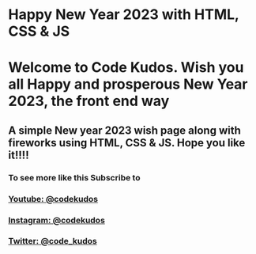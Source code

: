 # Happy New Year 2023 with HTML, CSS & JS
# Welcome to Code Kudos. Wish you all Happy and prosperous New Year 2023, the front end way

## A simple New year 2023 wish page along with fireworks using HTML, CSS & JS. Hope you like it!!!!


### To see more like this Subscribe to 
### <a href="https://www.youtube.com/channel/UC8ezO2ac6VnRrzj6T-8YdLw" target="_blank">Youtube: @codekudos</a>
### <a href="https://www.instagram.com/codekudos/" target="_blank">Instagram: @codekudos</a>
### <a href="https://twitter.com/code_kudos" target="_blank">Twitter: @code_kudos</a>
